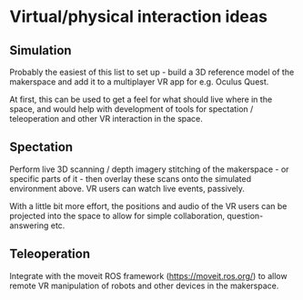 # Virtual/physical interaction ideas

## Simulation

Probably the easiest of this list to set up - build a 3D reference model of the makerspace and add 
it to a multiplayer VR app for e.g. Oculus Quest. 

At first, this can be used to get a feel for what should live where in the space, and 
would help with development of tools for spectation / teleoperation and other VR interaction
in the space.

## Spectation

Perform live 3D scanning / depth imagery stitching of the makerspace - or specific parts of it - then overlay 
these scans onto the simulated environment above. VR users can watch live events, passively. 

With a little bit more effort, the positions and audio of the VR users can be projected into the space to 
allow for simple collaboration, question-answering etc.

## Teleoperation

Integrate with the moveit ROS framework (https://moveit.ros.org/) to allow remote VR manipulation of robots and
other devices in the makerspace.
